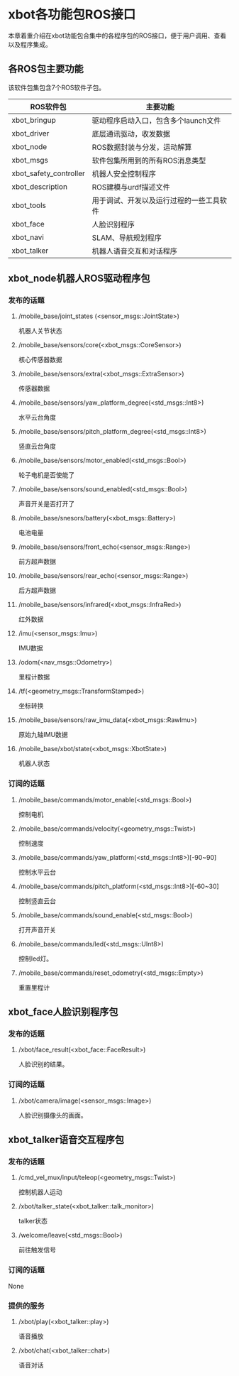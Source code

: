 # xbot各功能包ROS接口

本章着重介绍在xbot功能包合集中的各程序包的ROS接口，便于用户调用、查看以及程序集成。

## 各ROS包主要功能

该软件包集包含7个ROS软件子包。

| ROS软件包              | 主要功能                                 |
| ---------------------- | ---------------------------------------- |
| xbot_bringup           | 驱动程序启动入口，包含多个launch文件     |
| xbot_driver            | 底层通讯驱动，收发数据                   |
| xbot_node              | ROS数据封装与分发，运动解算              |
| xbot_msgs              | 软件包集所用到的所有ROS消息类型          |
| xbot_safety_controller | 机器人安全控制程序                       |
| xbot_description       | ROS建模与urdf描述文件                    |
| xbot_tools             | 用于调试、开发以及运行过程的一些工具软件 |
| xbot_face              | 人脸识别程序                             |
| xbot_navi              | SLAM、导航规划程序                       |
| xbot_talker            | 机器人语音交互和对话程序                 |



## xbot_node机器人ROS驱动程序包

### 发布的话题

1. /mobile_base/joint_states (<sensor_msgs::JointState>)

   机器人关节状态

2. /mobile_base/sensors/core(<xbot_msgs::CoreSensor>)

   核心传感器数据

3. /mobile_base/sensors/extra(<xbot_msgs::ExtraSensor>)

   传感器数据

4. /mobile_base/sensors/yaw_platform_degree(<std_msgs::Int8>)

   水平云台角度

5. /mobile_base/sensors/pitch_platform_degree(<std_msgs::Int8>)

   竖直云台角度

6. /mobile_base/sensors/motor_enabled(<std_msgs::Bool>)

   轮子电机是否使能了

7. /mobile_base/sensors/sound_enabled(<std_msgs::Bool>)

   声音开关是否打开了

8. /mobile_base/snesors/battery(<xbot_msgs::Battery>)

   电池电量

9. /mobile_base/sensors/front_echo(<sensor_msgs::Range>)

   前方超声数据

10. /mobile_base/sensors/rear_echo(<sensor_msgs::Range>)

    后方超声数据

11. /mobile_base/sensors/infrared(<xbot_msgs::InfraRed>)

    红外数据

12. /imu(<sensor_msgs::Imu>)

    IMU数据

13. /odom(<nav_msgs::Odometry>)

    里程计数据

14. /tf(<geometry_msgs::TransformStamped>)

    坐标转换

15. /mobile_base/sensors/raw_imu_data(<xbot_msgs::RawImu>)

    原始九轴IMU数据

16. /mobile_base/xbot/state(<xbot_msgs::XbotState>)

    机器人状态

### 订阅的话题

1. /mobile_base/commands/motor_enable(<std_msgs::Bool>)

   控制电机

2. /mobile_base/commands/velocity(<geometry_msgs::Twist>)

   控制速度

3. /mobile_base/commands/yaw_platform(<std_msgs::Int8>)[-90~90]

   控制水平云台

4. /mobile_base/commands/pitch_platform(<std_msgs::Int8>)[-60~30]

   控制竖直云台

5. /mobile_base/commands/sound_enable(<std_msgs::Bool>)

   打开声音开关

6. /mobile_base/commands/led(<std_msgs::UInt8>)

   控制led灯。

7. /mobile_base/commands/reset_odometry(<std_msgs::Empty>)

   重置里程计

## xbot_face人脸识别程序包

### 发布的话题

1. /xbot/face_result(<xbot_face::FaceResult>)

   人脸识别的结果。

### 订阅的话题

1. /xbot/camera/image(<sensor_msgs::Image>)

   人脸识别摄像头的画面。

   

## xbot_talker语音交互程序包

### 发布的话题

1. /cmd_vel_mux/input/teleop(<geometry_msgs::Twist>)

   控制机器人运动

2. /xbot/talker_state(<xbot_talker::talk_monitor>)

   talker状态

3. /welcome/leave(<std_msgs::Bool>)

   前往触发信号

### 订阅的话题

None

### 提供的服务

1. /xbot/play(<xbot_talker::play>)

   语音播放

2. /xbot/chat(<xbot_talker::chat>)

   语音对话